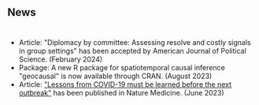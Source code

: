 <h1 id="news"></h1>

<h2 style="margin: 60px 0px 40px;">News</h2>

<ul style="margin:0 0 5px;">
  <li><fontcustom>Article:</fontcustom> "Diplomacy by committee: Assessing resolve and costly signals in group settings" has been accepted by <journal>American Journal of Political Science</journal>. (February 2024)</li>
  <li><fontcustom>Package:</fontcustom> A new R package for spatiotemporal causal inference <a href = "https://github.com/mmukaigawara/geocausal/" style = "text-decoration:none;">"geocausal"</a> is now available through CRAN. (August 2023)</li>
  <li><fontcustom>Article:</fontcustom> <a href="https://doi.org/10.1038/s41591-023-02377-6">"Lessons from COVID-19 must be learned before the next outbreak"</a> has been published in <journal>Nature Medicine</journal>. (June 2023)</li>
</ul>


<!-- {% for link in site.data.software.main %}

<li>
<div class="pub-row">
  <div class="col-sm-3 abbr" style="position: relative;padding-right: 15px;padding-left: 15px;">
    {% if link.image %} 
    <img src="{{ link.image }}" style="width=10%;">
    {% endif %}
  </div>
  <div class="col-sm-9" style="position: relative;padding-right: 15px;padding-left: 20px;">
      <div class="title"><a href="{{ link.pdf }}">{{ link.title }}</a></div>
      <div class="author">{{ link.authors }}</div>
      <div class="periodical"><em>{{ link.conference }}</em>
      </div>
    <div class="links">
      {% if link.pdf %} 
      <a href="{{ link.pdf }}" class="btn btn-sm z-depth-0" role="button" target="_blank" style="font-size:12px;">PDF</a>
      {% endif %}
      {% if link.code %} 
      <a href="{{ link.code }}" class="btn btn-sm z-depth-0" role="button" target="_blank" style="font-size:12px;">Code</a>
      {% endif %}
      {% if link.page %} 
      <a href="{{ link.page }}" class="btn btn-sm z-depth-0" role="button" target="_blank" style="font-size:12px;">Project Page</a>
      {% endif %}
    </div>
  </div>
</div>
</li>

<br>

{% endfor %}

</ol>
</div>
-->
